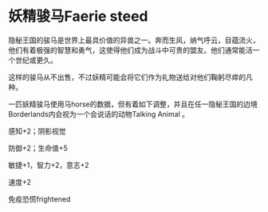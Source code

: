 # 妖精骏马Faerie steed

隐秘王国的骏马是世界上最具价值的异兽之一。奔而生风，纳气呼云，目蕴流火，他们有着极强的智慧和勇气，这使得他们成为战斗中可贵的盟友。他们通常能活一个世纪或更久。

这样的骏马从不出售，不过妖精可能会将它们作为礼物送给对他们鞠躬尽瘁的凡种。

一匹妖精骏马使用马horse的数据，但有着如下调整，并且在任一隐秘王国的边境Borderlands内会视为一个会说话的动物Talking
Animal 。

感知+2；阴影视觉

防御+2；生命值+5

敏捷+1，智力+2，意志+2

速度+2

免疫恐慌frightened
